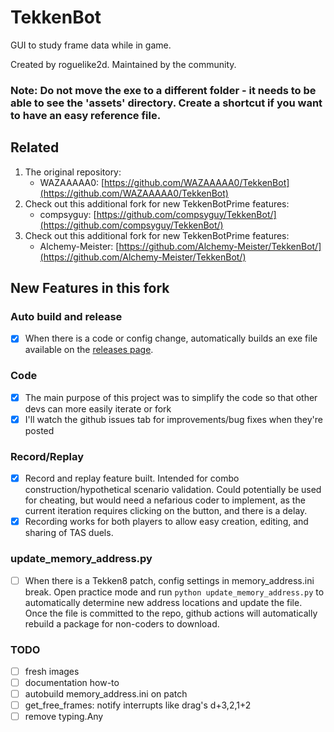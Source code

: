 # TekkenBot

GUI to study frame data while in game.

Created by roguelike2d. Maintained by the community.

### Note: Do not move the exe to a different folder - it needs to be able to see the 'assets' directory. Create a shortcut if you want to have an easy reference file.

## Related

1. The original repository:
   - WAZAAAAA0: [https://github.com/WAZAAAAA0/TekkenBot](https://github.com/WAZAAAAA0/TekkenBot)
2. Check out this additional fork for new TekkenBotPrime features:
   - compsyguy: [https://github.com/compsyguy/TekkenBot/](https://github.com/compsyguy/TekkenBot/)
3. Check out this additional fork for new TekkenBotPrime features:
   - Alchemy-Meister: [https://github.com/Alchemy-Meister/TekkenBot/](https://github.com/Alchemy-Meister/TekkenBot/)

## New Features in this fork

### Auto build and release

- [x] When there is a code or config change, automatically builds an exe file available on the [releases page](https://github.com/dcep93/TekkenBot/releases).

### Code

- [x] The main purpose of this project was to simplify the code so that other devs can more easily iterate or fork
- [x] I'll watch the github issues tab for improvements/bug fixes when they're posted

### Record/Replay

- [x] Record and replay feature built. Intended for combo construction/hypothetical scenario validation. Could potentially be used for cheating, but would need a nefarious coder to implement, as the current iteration requires clicking on the button, and there is a delay.
- [x] Recording works for both players to allow easy creation, editing, and sharing of TAS duels.

### update_memory_address.py

- [ ] When there is a Tekken8 patch, config settings in memory_address.ini break. Open practice mode and run `python update_memory_address.py` to automatically determine new address locations and update the file. Once the file is committed to the repo, github actions will automatically rebuild a package for non-coders to download.

### TODO

- [ ] fresh images
- [ ] documentation how-to
- [ ] autobuild memory_address.ini on patch
- [ ] get_free_frames: notify interrupts like drag's d+3,2,1+2
- [ ] remove typing.Any
